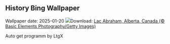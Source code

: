 ## History Bing Wallpaper
Wallpaper date: 2025-01-20
![](https://www.bing.com/th?id=OHR.BubbleLake_FR-FR0545944347_UHD.jpg&w=1000)Download: [Lac Abraham, Alberta, Canada (© Basic Elements Photography/Getty Images)](https://www.bing.com/th?id=OHR.BubbleLake_FR-FR0545944347_UHD.jpg)

Auto get programm by LtgX
